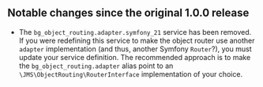 ## Notable changes since the original 1.0.0 release

* The `bg_object_routing.adapter.symfony_21` service has been removed. If
  you were redefining this service to make the object router use another
  `adapter` implementation (and thus, another Symfony `Router`?), you
  must update your service definition. The recommended approach is to 
  make the `bg_object_routing.adapter` alias point to an 
  `\JMS\ObjectRouting\RouterInterface` implementation of your choice.




